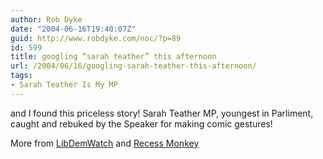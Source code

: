 ```yaml
---
author: Rob Dyke
date: "2004-06-16T19:40:07Z"
guid: http://www.robdyke.com/noc/?p=89
id: 599
title: googling “sarah teather” this afternoon
url: /2004/06/16/googling-sarah-teather-this-afternoon/
tags:
- Sarah Teather Is My MP
---
```

and I found this priceless story! Sarah Teather MP, youngest in Parliment, caught and rebuked by the Speaker for making comic gestures!

More from [LibDemWatch](http://www.libdemwatch.co.uk/archives/000148.html) and [Recess Monkey](http://bill.verity-networks.com/ext/recess/recess.php?p=120&more=1&c=1&tb=1&pb=1)